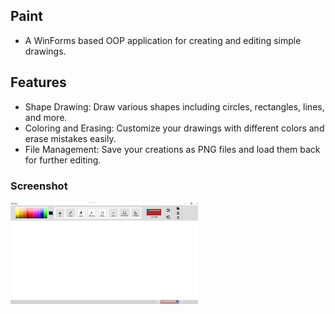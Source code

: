 ## Paint
- A WinForms based OOP application for creating and editing simple drawings.
## Features
- Shape Drawing: Draw various shapes including circles, rectangles, lines, and more.
- Coloring and Erasing: Customize your drawings with different colors and erase mistakes easily.
- File Management: Save your creations as PNG files and load them back for further editing.
### Screenshot
<img src="https://raw.githubusercontent.com/lyxtt/Paint/refs/heads/main/images/home.png" width="300"/>
